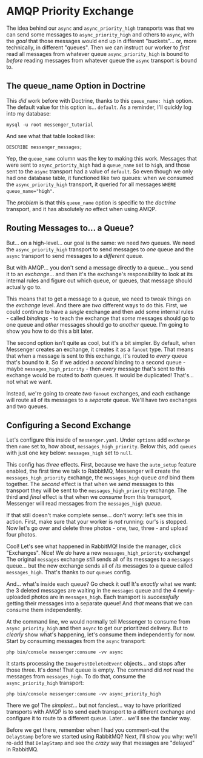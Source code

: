 # AMQP Priority Exchange

The idea behind our `async` and `async_priority_high` transports was that we can
send some messages to `async_priority_high` and others to `async`, with the *goal*
that those messages would end up in different "buckets"... or, more technically,
in different "queues". Then we can instruct our worker to *first* read all messages
from whatever queue `async_priority_high` is bound to *before* reading messages
from whatever queue the `async` transport is bound to.

## The queue_name Option in Doctrine

This *did* work before with Doctrine, thanks to this `queue_name: high` option.
The default value for this option is... `default`. As a reminder, I'll quickly
log into my database:

```terminal
mysql -u root messenger_tutorial
```

And see what that table looked like:

```terminal
DESCRIBE messenger_messages;
```

Yep, the `queue_name` column was the key to making this work. Messages that were
sent to `async_priority_high` had a `queue_name` set to `high`, and those sent
to the `async` transport had a value of `default`. So even though we only had
one database table, it functioned like two queues: when we consumed the
`async_priority_high` transport, it queried for all messages
`WHERE queue_name="high"`.

The *problem* is that this `queue_name` option is specific to the *doctrine* transport,
and it has absolutely *no* effect when using AMQP.

## Routing Messages to... a Queue?

But... on a high-level... our goal is the same: we need *two* queues. We need the
`async_priority_high` transport to send messages to *one* queue and the `async`
transport to send messages to a *different* queue.

But with AMQP... you don't send a message directly to a queue... you send it
to an *exchange*... and then it's the exchange's responsibility to look at its
internal rules and figure out which queue, or queues, that message should actually
go to.

This means that to get a message to a queue, we need to tweak things on the
*exchange* level. And there are *two* different ways to do this. First, we could
continue to have a *single* exchange and then add some internal rules - called
*bindings* - to teach the exchange that *some* messages should go to one queue
and *other* messages should go to *another* queue. I'm going to show you how to
do this a bit later.

The second option isn't quite as cool, but it's a bit simpler. By default, when
Messenger creates an exchange, it creates it as a `fanout` type. That means that
when a message is sent to this exchange, it's routed to *every* queue that's bound
to it. So if we added a *second* binding to a second queue - maybe
`messages_high_priority` - then *every* message that's sent to this exchange
would be routed to *both* queues. It would be duplicated! That's... not what
we want.

Instead, we're going to create *two* `fanout` exchanges, and each exchange
will route all of its messages to a *separate* queue. We'll have two exchanges and
two queues.

## Configuring a Second Exchange

Let's configure this inside of `messenger.yaml`. Under `options` add `exchange`
then `name` set to, how about, `messages_high_priority`. Below this, add
`queues` with just one key below: `messages_high` set to `null`.

This config has *three* effects. First, because we have the `auto_setup` feature
enabled, the first time we talk to RabbitMQ, Messenger will create the
`messages_high_priority` exchange, the `messages_high` queue *and* bind them together.
The *second* effect is that when we *send* messages to this transport they will
be sent to the `messages_high_priority` exchange. The third and *final* effect
is that when we *consume* from this transport, Messenger will read messages from
the `messages_high` *queue*.

If that still doesn't make complete sense... don't worry: let's see this in
action. First, make sure that your worker is *not* running: our's is stopped.
Now let's go over and delete three photos - one, two, three - and upload
four photos.

Cool! Let's see what happened in RabbitMQ! Inside the manager, click "Exchanges".
Nice! We *do* have a new `messages_high_priority` exchange! The original
`messages` exchange *still* sends all of its messages to a `messages` queue...
but the new exchange sends all of *its* messages to a queue called `messages_high`.
That's thanks to our `queues` config.

And... what's inside each queue? Go check it out! It's *exactly* what we want:
the 3 deleted messages are waiting in the `messages` queue and the 4
newly-uploaded photos are in `messages_high`. Each transport is *successfully*
getting their messages into a separate queue! And *that* means that we can
consume them independently.

At the command line, we would normally tell Messenger to consume from
`async_priority_high` and then `async` to get our prioritized delivery. But
to *clearly* show what's happening, let's consume them independently for now.
Start by consuming messages from the `async` transport:

```terminal-silent
php bin/console messenger:consume -vv async
```

It starts processing the `ImagePostDeletedEvent` objects... and stops after those
three. It's done! That queue is empty. The command did *not* read the messages
from `messages_high`. To do that, consume the `async_priority_high` transport:

```terminal-silent
php bin/console messenger:consume -vv async_priority_high
```

There we go! The *simplest*... but not fanciest... way to have prioritized
transports with AMQP is to send each transport to a different exchange and
configure it to route to a different queue. Later... we'll see the fancier way.

Before we get there, remember when I had you comment-out the `DelayStamp` before
we started using RabbitMQ? Next, I'll show you why: we'll re-add that `DelayStamp`
and see the *crazy* way that messages are "delayed" in RabbitMQ.
